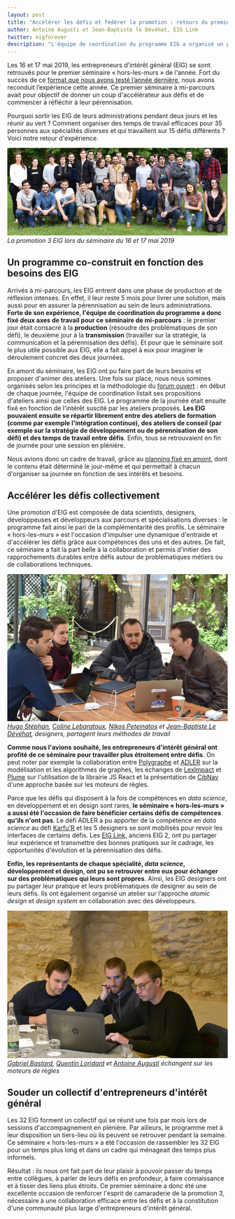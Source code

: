 ```yaml
---
layout: post
title: "Accélérer les défis et fédérer la promotion : retours du premier séminaire « hors-les-murs » de la promotion EIG 3"
author: Antoine Augusti et Jean-Baptiste le Dévéhat, EIG Link
twitter: eigforever
description: "L'équipe de coordination du programme EIG a organisé un premier séminaire « hors-les-mur s» pour la promotion 3. Pourquoi sortir les EIG de leurs administrations pendant deux jours et les réunir au vert ? Comment organiser des temps de travail efficaces pour 35 personnes aux spécialités diverses et qui travaillent sur 15 défis différents ?"
---
```


Les 16 et 17 mai 2019, les entrepreneurs d'intérêt général (EIG) se sont retrouvés pour le premier séminaire « hors-les-murs » de l'année. Fort du succès de ce [format que nous avons testé l’année dernière](https://entrepreneur-interet-general.etalab.gouv.fr/blog/2018/09/24/retrospective-defis-eig2.html), nous avons reconduit l’expérience cette année. Ce premier séminaire à mi-parcours avait pour objectif de donner un coup d'accélérateur aux défis et de commencer à réfléchir à leur pérennisation. 

Pourquoi sortir les EIG de leurs administrations pendant deux jours et les réunir au vert ? Comment organiser des temps de travail efficaces pour 35 personnes aux spécialités diverses et qui travaillent sur 15 défis différents ? Voici notre retour d'expérience.

![La promotion 3 du programme Entrepreneurs d'Intérêt Général pose à l'extérieur.](/img/blog/seminaire-2019/promo-3.jpg) _La promotion 3 EIG lors du séminaire du 16 et 17 mai 2019_

## Un programme co-construit en fonction des besoins des EIG 

Arrivés à mi-parcours, les EIG entrent dans une phase de production et de réflexion intenses. En effet, il leur reste 5 mois pour livrer une solution, mais aussi pour en assurer la pérennisation au sein de leurs administrations. **Forte de son expérience, l'équipe de coordination du programme a donc fixé deux axes de travail pour ce séminaire de mi-parcours** : le premier jour était consacré à la **production** (résoudre des problématiques de son défi), le deuxième jour à la **transmission** (travailler sur la stratégie, la communication et la pérennisation des défis). Et pour que le séminaire soit le plus utile possible aux EIG, elle a fait appel à eux pour imaginer le déroulement concret des deux journées. 

En amont du séminaire, les EIG ont pu faire part de leurs besoins et proposer d'animer des ateliers. Une fois sur place, nous nous sommes organisés selon les principes et la méthodologie du [forum ouvert](https://fr.wikipedia.org/wiki/M%C3%A9thodologie_Forum_Ouvert) : en début de chaque journée, l'équipe de coordination listait ses propositions d'ateliers ainsi que celles des EIG. Le programme de la journée était ensuite fixé en fonction de l'intérêt suscité par les ateliers proposés. **Les EIG pouvaient ensuite se répartir librement entre des ateliers de formation (comme par exemple l'intégration continue), des ateliers de conseil (par exemple sur la stratégie de développement ou de pérennisation de son défi) et des temps de travail entre défis**. Enfin, tous se retrouvaient en fin de journée pour une session en plénière. 

Nous avions donc un cadre de travail, grâce au [planning fixé en amont](https://github.com/entrepreneur-interet-general/eig-link/blob/master/accompagnement.md#s%C3%A9minaire-hors-les-murs--1617-mai), dont le contenu était déterminé le jour-même et qui permettait à chacun d'organiser sa journée en fonction de ses intérêts et besoins.

## Accélérer les défis collectivement

Une promotion d'EIG est composée de data scientists, designers, développeuses et développeurs aux parcours et spécialisations diverses : le programme fait ainsi le pari de la complémentarité des profils. Le séminaire « hors-les-murs » est l'occasion d'impulser une dynamique d'entraide et d'accélérer les défis grâce aux compétences des uns et des autres. 
De fait, ce séminaire a fait la part belle à la collaboration et permis d'initier des rapprochements durables entre défis autour de problématiques métiers ou de collaborations techniques.

![Trois hommes et une femme en extérieur sont assis autour d'une table et parlent en regardant un écran d'ordinateur.](/img/blog/seminaire-2019/designers.jpg) _[Hugo Stéphan](/communaute/2019/hugo-stephan.html), [Coline Lebaratoux](/communaute/2019/coline-lebaratoux.html), [Nikos Peteinatos](/communaute/2019/nikos-peteinatos.html) et [Jean-Baptiste Le Dévéhat](communaute/2018/jean-baptiste-le-devehat.html), designers, partagent leurs méthodes de travail_

**Comme nous l'avions souhaité, les entrepreneurs d'intérêt général ont profité de ce séminaire pour travailler plus étroitement entre défis**. On peut noter par exemple la collaboration entre [Polygraphe](https://entrepreneur-interet-general.etalab.gouv.fr/defis/2019/polygraphe.html) et [ADLER](https://entrepreneur-interet-general.etalab.gouv.fr/defis/2019/adler.html) sur la modélisation et les algorithmes de graphes, les échanges de [LexImpact](https://entrepreneur-interet-general.etalab.gouv.fr/defis/2019/leximpact.html) et [Plume](https://entrepreneur-interet-general.etalab.gouv.fr/defis/2019/plume.html) sur l'utilisation de la librairie JS React et la présentation de [CibNav](https://entrepreneur-interet-general.etalab.gouv.fr/defis/2019/cibnav.html) d'une approche basée sur les moteurs de règles. 

Parce que les défis qui disposent à la fois de compétences en _data science_, en développement et en design sont rares, **le séminaire « hors-les-murs » a aussi été l'occasion de faire bénéficier certains défis de compétences qu'ils n'ont pas**. Le défi ADLER a pu apporter de la compétence en _data science_ au défi [Karfu'R](https://entrepreneur-interet-general.etalab.gouv.fr/defis/2019/karfur.html) et  les 5 designers se sont mobilisés pour revoir les interfaces de certains défis. Les [EIG Link](https://entrepreneur-interet-general.etalab.gouv.fr/defis/2019/eiglink.html), anciens EIG 2, ont pu partager leur expérience et transmettre des bonnes pratiques sur le cadrage, les opportunités d'évolution et la pérennisation des défis. 

**Enfin, les représentants de chaque spécialité, _data science_, développement et design, ont pu se retrouver entre eux pour échanger sur des problématiques qui leurs sont propres**. Ainsi, les EIG designers ont pu partager leur pratique et leurs problématiques de designer au sein de leurs défis. Ils ont également organisé un atelier sur l’approche _atomic design_ et _design system_ en collaboration avec des développeurs.

![3 hommes travaillent ensemble autour d'un ordinateur.](/img/blog/seminaire-2019/moteurs-regles.jpg) _[Gabriel Bastard](/communaute/2019/gabriel-bastard.html), [Quentin Loridant](/communaute/2019/quentin-loridant.html) et [Antoine Augusti](communaute/2018/antoine-augusti.html) échangent sur les moteurs de règles_


## Souder un collectif d'entrepreneurs d'intérêt général

Les 32 EIG forment un collectif qui se réunit une fois par mois lors de sessions d'accompagnement en plénière. Par ailleurs, le programme met à leur disposition un tiers-lieu où ils peuvent se retrouver pendant la semaine. Ce séminaire « hors-les-murs » a été l'occasion de rassembler les 32 EIG pour un temps plus long et dans un cadre qui ménageait des temps plus informels.  

Résultat : ils nous ont fait part de leur plaisir à pouvoir passer du temps entre collègues, à parler de leurs défis en profondeur, à faire connaissance et à tisser des liens plus étroits. Ce premier séminaire a donc été une excellente occasion de renforcer l'esprit de camaraderie de la promotion 3, nécessaire à une collaboration efficace entre les défis et à la constitution d'une communauté plus large d'entrepreneurs d'intérêt général.
